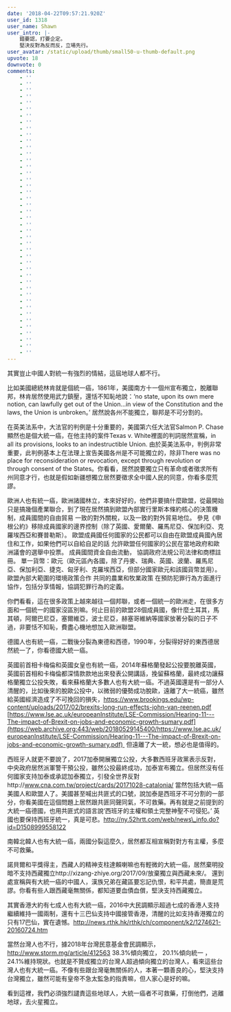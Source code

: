 ```yaml
---
date: '2018-04-22T09:57:21.920Z'
user_id: 1318
user_name: Shawn
user_intro: |-
    錯要認，打要企定。
    堅決反對為反而反，立場先行。
user_avatar: /static/upload/thumb/small50-u-thumb-default.png
upvote: 18
downvote: 0
comments:
    - ''
    - ''
    - ''
    - ''
    - ''
    - ''
    - ''
    - ''
    - ''
    - ''
    - ''
    - ''
    - ''
    - ''
    - ''
    - ''
    - ''
    - ''
    - ''
    - ''
    - ''
    - ''
    - ''
    - ''
    - ''
    - ''
    - ''
    - ''
    - ''
    - ''
    - ''
    - ''
    - ''
    - ''
    - ''
    - ''
    - ''
    - ''
    - ''
    - ''
    - ''
    - ''
    - ''
    - ''
---
```


其實豈止中國人對統一有強烈的情結，這屆地球人都不行。

比如美國總統林肯就是個統一癌，1861年，美國南方十一個州宣布獨立，脫離聯邦，林肯居然使用武力鎮壓，還恬不知恥地說：‘no state, upon its own mere notion, can lawfully get out of the Union…in view of the Constitution and the laws, the Union is unbroken。’ 居然說各州不能獨立，聯邦是不可分割的。

在英美法系中，大法官的判例是十分重要的，美國第六任大法官Salmon P. Chase顯然也是個大統一癌，在他主持的案件Texas v. White裡面的判詞居然宣稱，in all its provisions, looks to an indestructible Union. 由於英美法系中，判例非常重要，此判例基本上在法理上宣告美國各州是不可能獨立的，除非There was no place for reconsideration or revocation, except through revolution or through consent of the States。你看看，居然說要獨立只有革命或者徵求所有州同意才行，也就是假如新疆想獨立居然要徵求全中國人民的同意，你看多麼荒謬。

歐洲人也有統一癌，歐洲諸國林立，本來好好的，他們非要搞什麼歐盟，從最開始只是搞幾個產業聯合，到了現在居然搞到歐盟內部實行里斯本條約核心的決策機制，成員國間的自由貿易 一致的對外關稅，以及一致的對外貿易地位。 參見《申根公約》移除成員國家的邊界控制（除了英國、愛爾蘭、羅馬尼亞、保加利亞、克羅埃西亞和賽普勒斯）。 歐盟成員國任何國家的公民都可以自由在歐盟成員國內居住和工作，如果他們可以自給自足的話 允許歐盟任何國家的公民在當地政府和歐洲議會的選舉中投票。 成員國間資金自由流動， 協調政府法規公司法律和商標註冊。 單一貨幣：歐元（歐元區內各國，除了丹麥、瑞典、英國、波蘭、羅馬尼亞、保加利亞、捷克、匈牙利、克羅埃西亞，但部分國家歐元和該國貨幣並用）。 歐盟內部大範圍的環境政策合作 共同的農業和牧業政策 在預防犯罪行為方面進行協作，包括分享情報，協調犯罪行為的定義。 

你們看看，這在很多政策上越來越往一個邦聯，或者一個統一的歐洲走，在很多方面和一個統一的國家沒區別嘛。何止目前的歐盟28個成員國，像什麼土耳其，馬其頓，阿爾巴尼亞，塞爾維亞，波士尼亞，赫塞哥維納等國家放著分裂的日子不過，非要恬不知恥，費盡心機地想加入歐洲聯盟。

德國人也有統一癌，二戰後分裂為東德和西德，1990年，分裂得好好的東西德居然統一了，你看德國大統一癌。

英國前首相卡梅倫和英國女皇也有統一癌，2014年蘇格蘭發起公投要脫離英國，英國前首相和卡梅倫都深情款款地出來發表公開講話，挽留蘇格蘭，最終成功讓蘇格蘭獨立公投失敗，看來蘇格蘭大多數人也有大統一癌。不過英國還是有一部分人清醒的，比如後來的脫歐公投中，以微弱的優勢成功脫歐，遠離了大一統癌，雖然給英國經濟造成了不可挽回的損失，https://www.brookings.edu/wp-content/uploads/2017/02/brexits-long-run-effects-john-van-reenen.pdf [https://www.lse.ac.uk/europeanInstitute/LSE-Commission/Hearing-11---The-impact-of-Brexit-on-jobs-and-economic-growth-sumary.pdf](https://web.archive.org:443/web/20180529145400/https://www.lse.ac.uk/europeanInstitute/LSE-Commission/Hearing-11---The-impact-of-Brexit-on-jobs-and-economic-growth-sumary.pdf)  但遠離了大一統，想必也是值得的。

西班牙人就更不要說了，2017加泰開展獨立公投，大多數西班牙政黨表示反對，中央政府居然派軍警干預公投，雖然公投最終成功，加泰宣布獨立。但居然沒有任何國家支持加泰或承認加泰獨立，引發全世界反對http://www.cna.com.tw/project/cards/20171028-catalonia/ 當然包括大統一癌美國人和歐盟人了。美國甚至喊出共匪式的口號，說加泰是西班牙不可分割的一部分，你看美國在這個問題上居然跟共匪同聲同氣，不可救藥。再有就是之前提到的大統一癌德國，也用共匪式的語言說‘西班牙的主權和領土完整神聖不可侵犯。’ 英國也要保持西班牙統一，真是可悲。http://ny.52hrtt.com/web/news\_info.do?id=D1508999558122

南韓北韓人也有大統一癌，兩國分裂這麼久，居然都互相宣稱對對方有主權，多麼不可救藥。

諾貝爾和平獎得主，西藏人的精神支柱達賴喇嘛也有輕微的大統一癌，居然棄明投暗不支持西藏獨立http://xizang-zhiye.org/2017/09/放棄獨立與西藏未來/。 還到處宣稱與有大統一癌的中國人，漢族兄弟在藏區要忘記仇恨，和平共處，簡直是荒謬。你看有些人跟西藏毫無關係，都知道要血債血償，堅決支持西藏獨立。

  

其實香港大約有七成人也有大統一癌，2016中大民調顯示超過七成的香港人支持繼續維持一國兩制，還有十三巴仙支持中國接管香港，清醒的比如支持香港獨立的只有17巴仙，實在遺憾。http://news.rthk.hk/rthk/ch/component/k2/1274621-20160724.htm

  

當然台灣人也不行，據2018年台灣民意基金會民調顯示，http://www.storm.mg/article/412563 38.3%傾向獨立， 20.1%傾向統一 ，24.1%維持現狀。也就是不贊成獨立的台灣人超過傾向獨立的台灣人，看來這些台灣人也有大統一癌。不像有些跟台灣毫無關係的人，本著一顆善良的心，堅決支持台灣獨立，雖然可能有皇帝不急太監急的指責嘛，但人家心是好的嘛。

  

看到這裡，我們必須強烈譴責這些地球人，大統一癌者不可救藥，打倒他們，逃離地球，去火星獨立。
